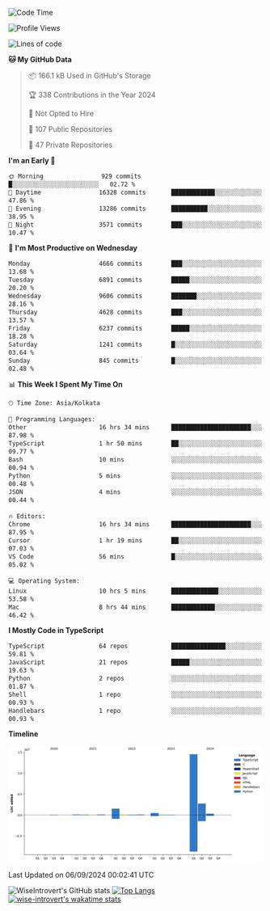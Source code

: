 <!--START_SECTION:waka-->
![Code Time](http://img.shields.io/badge/Code%20Time-1%2C575%20hrs%2029%20mins-blue)

![Profile Views](http://img.shields.io/badge/Profile%20Views-0-blue)

![Lines of code](https://img.shields.io/badge/From%20Hello%20World%20I%27ve%20Written-20.3%20million%20lines%20of%20code-blue)

**🐱 My GitHub Data** 

> 📦 166.1 kB Used in GitHub's Storage 
 > 
> 🏆 338 Contributions in the Year 2024
 > 
> 🚫 Not Opted to Hire
 > 
> 📜 107 Public Repositories 
 > 
> 🔑 47 Private Repositories 
 > 
**I'm an Early 🐤** 

```text
🌞 Morning                929 commits         █░░░░░░░░░░░░░░░░░░░░░░░░   02.72 % 
🌆 Daytime                16328 commits       ████████████░░░░░░░░░░░░░   47.86 % 
🌃 Evening                13286 commits       ██████████░░░░░░░░░░░░░░░   38.95 % 
🌙 Night                  3571 commits        ███░░░░░░░░░░░░░░░░░░░░░░   10.47 % 
```
📅 **I'm Most Productive on Wednesday** 

```text
Monday                   4666 commits        ███░░░░░░░░░░░░░░░░░░░░░░   13.68 % 
Tuesday                  6891 commits        █████░░░░░░░░░░░░░░░░░░░░   20.20 % 
Wednesday                9606 commits        ███████░░░░░░░░░░░░░░░░░░   28.16 % 
Thursday                 4628 commits        ███░░░░░░░░░░░░░░░░░░░░░░   13.57 % 
Friday                   6237 commits        █████░░░░░░░░░░░░░░░░░░░░   18.28 % 
Saturday                 1241 commits        █░░░░░░░░░░░░░░░░░░░░░░░░   03.64 % 
Sunday                   845 commits         █░░░░░░░░░░░░░░░░░░░░░░░░   02.48 % 
```


📊 **This Week I Spent My Time On** 

```text
🕑︎ Time Zone: Asia/Kolkata

💬 Programming Languages: 
Other                    16 hrs 34 mins      ██████████████████████░░░   87.98 % 
TypeScript               1 hr 50 mins        ██░░░░░░░░░░░░░░░░░░░░░░░   09.77 % 
Bash                     10 mins             ░░░░░░░░░░░░░░░░░░░░░░░░░   00.94 % 
Python                   5 mins              ░░░░░░░░░░░░░░░░░░░░░░░░░   00.48 % 
JSON                     4 mins              ░░░░░░░░░░░░░░░░░░░░░░░░░   00.44 % 

🔥 Editors: 
Chrome                   16 hrs 34 mins      ██████████████████████░░░   87.95 % 
Cursor                   1 hr 19 mins        ██░░░░░░░░░░░░░░░░░░░░░░░   07.03 % 
VS Code                  56 mins             █░░░░░░░░░░░░░░░░░░░░░░░░   05.02 % 

💻 Operating System: 
Linux                    10 hrs 5 mins       █████████████░░░░░░░░░░░░   53.58 % 
Mac                      8 hrs 44 mins       ████████████░░░░░░░░░░░░░   46.42 % 
```

**I Mostly Code in TypeScript** 

```text
TypeScript               64 repos            ███████████████░░░░░░░░░░   59.81 % 
JavaScript               21 repos            █████░░░░░░░░░░░░░░░░░░░░   19.63 % 
Python                   2 repos             ░░░░░░░░░░░░░░░░░░░░░░░░░   01.87 % 
Shell                    1 repo              ░░░░░░░░░░░░░░░░░░░░░░░░░   00.93 % 
Handlebars               1 repo              ░░░░░░░░░░░░░░░░░░░░░░░░░   00.93 % 
```



**Timeline**

![Lines of Code chart](https://raw.githubusercontent.com/wise-introvert/wise-introvert/master/assets/bar_graph.png)


 Last Updated on 06/09/2024 00:02:41 UTC
<!--END_SECTION:waka-->

![WiseIntrovert's GitHub stats](https://github-readme-stats.vercel.app/api?username=wise-introvert&count_private=true&show_icons=true)
[![Top Langs](https://github-readme-stats.vercel.app/api/top-langs/?username=wise-introvert&langs_count=10)](https://github.com/anuraghazra/github-readme-stats)
[![wise-introvert's wakatime stats](https://github-readme-stats.vercel.app/api/wakatime?username=wiseintrovert)](https://github.com/anuraghazra/github-readme-stats)

